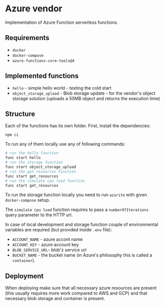 # Azure vendor
Implementation of Azure Function serverless functions.

## Requirements
* `docker`
* `docker-compose`
* `azure-functions-core-tools@4`

## Implemented functions
* `hello` - simple hello world - testing the cold start 
* `object_storage_upload` - Blob storage update  - for the vendor's object storage solution (uploads a 50MB object and returns
    the execution time)

## Structure
Each of the functions has its own folder.
First, install the dependencies:
```
npm ci
``` 
To run any of them locally use any of following commands:
```bash
# run the hello function
func start hello
# run the storage function
func start object_storage_upload
# run the get resources function
func start get_resources
# run the simulate cpu load function
func start get_resources
```

To run the storage function locally you need to run `azurite` with given `docker-compose` setup.

The `simulate cpu load` function requires to pass a `numberOfIterations` query parameter to the HTTP url.

In case of local development and storage function couple of environmental variables are required (but
provided inside `.env` file):

* `ACCOUNT_NAME` - azure accont name
* `ACCOUNT_KEY` - azure account key
* `BLOB_SERVICE_URL`- blob'z service url
* `BUCKET_NAME` - the bucket name (in Azure's philosophy this is called a `container`).

## Deployment
When deploying make sure that all necessary azure resources are present (this usually requires more work compared
to AWS and GCP) and that necessary blob storage and container is present.

